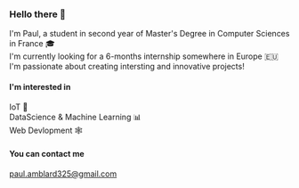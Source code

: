 ### Hello there 👋

I'm Paul, a student in second year of Master's Degree in Computer Sciences in France :mortar_board:  
I'm currently looking for a 6-months internship somewhere in Europe :european_union:  
I'm passionate about creating intersting and innovative projects!  

#### I'm interested in
IoT :satellite:  
DataScience & Machine Learning :bar_chart:  
Web Devlopment :spider_web: 

#### You can contact me  
paul.amblard325@gmail.com
